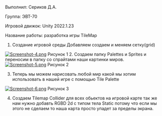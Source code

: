 Выполнил: Сериков Д.А.

Группа: ЭВТ-70

Игровой движок: Unity 2022.1.23

Название работы: разработка игры TileMap

1.	Создание игровой среды
Добавляем создаем и меняем сетку(grid)
 
[![Screenshot-4.png](https://i.postimg.cc/ZqWyPD46/Screenshot-4.png)](https://postimg.cc/nstzp2sL)
Рисунок 1
2.	Создаем папку Palettes и Sprites и переносим в папку со спрайтами наши картинки миров.
 [![Screenshot-5.png](https://i.postimg.cc/jjBnMQSm/Screenshot-5.png)](https://postimg.cc/5Hqt0zvS)
Рисунок 2


3.	Теперь мы можем нарисовать любой мир какой мы хотим использовать в нашей игре с помощью Tile Palette
 
[![Screenshot-6.png](https://i.postimg.cc/prHhHW8B/Screenshot-6.png)](https://postimg.cc/xJ6TGS6k)
Рисунок 3		

4.	Создаем Tilemap Collider для всех обьектов на игровой карте 
	так же нам нужно добавть RGBD 2d с типом тела Static потому что если мы этого не сделаем то наша карта просто упадет за пределы экрана.
